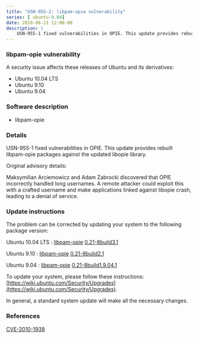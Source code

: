 ```yaml
---
title: "USN-955-2: libpam-opie vulnerability"
series: [ ubuntu-9.04]
date: 2010-06-21 12:00:00
description: |
    USN-955-1 fixed vulnerabilities in OPIE. This update provides rebuilt libpam-opie packages against the updated libopie library.
--- 
```

 
 


### libpam-opie vulnerability

A security issue affects these releases of Ubuntu and its derivatives:

* Ubuntu 10.04 LTS
* Ubuntu 9.10
* Ubuntu 9.04

### Software description

* libpam-opie 

### Details

USN-955-1 fixed vulnerabilities in OPIE. This update provides rebuilt libpam-opie packages against the updated libopie library.

Original advisory details:

 Maksymilian Arciemowicz and Adam Zabrocki discovered that OPIE incorrectly handled long usernames. A remote attacker could exploit this with a crafted username and make applications linked against libopie crash, leading to a denial of service. 

### Update instructions

The problem can be corrected by updating your system to the following package version:

Ubuntu 10.04 LTS
 : [libpam-opie](https://launchpad.net/ubuntu/+source/libpam-opie) <span> [0.21-8build3.1](https://launchpad.net/ubuntu/+source/libpam-opie/0.21-8build3.1) </span> 

Ubuntu 9.10
 : [libpam-opie](https://launchpad.net/ubuntu/+source/libpam-opie) <span> [0.21-8build2.1](https://launchpad.net/ubuntu/+source/libpam-opie/0.21-8build2.1) </span> 

Ubuntu 9.04
 : [libpam-opie](https://launchpad.net/ubuntu/+source/libpam-opie) <span> [0.21-8build1.9.04.1](https://launchpad.net/ubuntu/+source/libpam-opie/0.21-8build1.9.04.1) </span> 

To update your system, please follow these instructions: [https://wiki.ubuntu.com/Security/Upgrades](https://wiki.ubuntu.com/Security/Upgrades).

In general, a standard system update will make all the necessary changes. 

### References

 
 [CVE-2010-1938](http://people.ubuntu.com/~ubuntu-security/cve/CVE-2010-1938)
 

